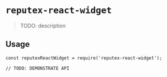 # `reputex-react-widget`

> TODO: description

## Usage

```
const reputexReactWidget = require('reputex-react-widget');

// TODO: DEMONSTRATE API
```
